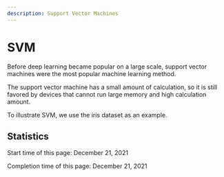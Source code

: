 ```yaml
---
description: Support Vector Machines
---
```


# SVM

Before deep learning became popular on a large scale, support vector machines were the most popular machine learning method.

The support vector machine has a small amount of calculation, so it is still favored by devices that cannot run large memory and high calculation amount.

To illustrate SVM, we use the iris dataset as an example.

















## Statistics

Start time of this page: December 21, 2021

Completion time of this page: December 21, 2021
